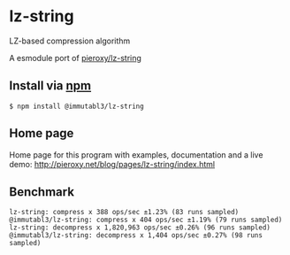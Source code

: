 lz-string
=========

LZ-based compression algorithm

A esmodule port of [pieroxy/lz-string](https://github.com/pieroxy/lz-string/blob/master/README.md)

## Install via [npm](https://npmjs.org/)

```shell
$ npm install @immutabl3/lz-string
```

## Home page

Home page for this program with examples, documentation and a live demo: http://pieroxy.net/blog/pages/lz-string/index.html

## Benchmark

```
lz-string: compress x 388 ops/sec ±1.23% (83 runs sampled)
@immutabl3/lz-string: compress x 404 ops/sec ±1.19% (79 runs sampled)
lz-string: decompress x 1,820,963 ops/sec ±0.26% (96 runs sampled)
@immutabl3/lz-string: decompress x 1,404 ops/sec ±0.27% (98 runs sampled)
```